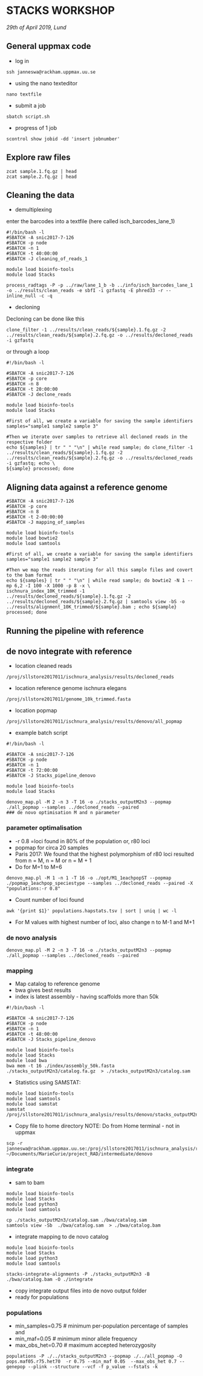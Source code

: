 # STACKS WORKSHOP 
*29th of April 2019, Lund*




## General uppmax code
+ log in
```
ssh janneswa@rackham.uppmax.uu.se
```

+ using the nano texteditor
```
nano textfile
```

+ submit a job
```
sbatch script.sh
```

+ progress of 1 job
```
scontrol show jobid -dd 'insert jobnumber'
```

## Explore raw files

```
zcat sample.1.fq.gz | head
zcat sample.2.fq.gz | head
```

## Cleaning the data
+ demultiplexing

enter the barcodes into a textfile (here called isch_barcodes_lane_1)

```
#!/bin/bash -l
#SBATCH -A snic2017-7-126
#SBATCH -p node
#SBATCH -n 1
#SBATCH -t 40:00:00
#SBATCH -J cleaning_of_reads_1

module load bioinfo-tools
module load Stacks

process_radtags -P -p ../raw/lane_1_b -b ../info/isch_barcodes_lane_1 -o ../results/clean_reads -e sbfI -i gzfastq -E phred33 -r --inline_null -c -q
```

+ decloning

Decloning can be done like this

```
clone_filter -1 ../results/clean_reads/${sample}.1.fq.gz -2 ../results/clean_reads/${sample}.2.fq.gz -o ../results/decloned_reads -i gzfastq
```

or through a loop

```
#!/bin/bash -l

#SBATCH -A snic2017-7-126
#SBATCH -p core
#SBATCH -n 8
#SBATCH -t 20:00:00
#SBATCH -J declone_reads

module load bioinfo-tools
module load Stacks

#First of all, we create a variable for saving the sample identifiers
samples="sample1 sample2 sample 3"

#Then we iterate over samples to retrieve all decloned reads in the respective folder
echo ${samples} | tr " " "\n" | while read sample; do clone_filter -1 ../results/clean_reads/${sample}.1.fq.gz -2 ../results/clean_reads/${sample}.2.fq.gz -o ../results/decloned_reads -i gzfastq; echo \
${sample} processed; done
```
## Aligning data against a reference genome

```
#SBATCH -A snic2017-7-126
#SBATCH -p core
#SBATCH -n 8
#SBATCH -t 2-00:00:00
#SBATCH -J mapping_of_samples

module load bioinfo-tools
module load bowtie2
module load samtools

#First of all, we create a variable for saving the sample identifiers
samples="sample1 sample2 sample 3"

#Then we map the reads iterating for all this sample files and covert to the bam format
echo ${samples} | tr " " "\n" | while read sample; do bowtie2 -N 1 --mp 6,2 -I 100 -X 1000 -p 8 -x \
ischnura_index_10K_trimmed -1 ../results/decloned_reads/${sample}.1.fq.gz -2 ../results/decloned_reads/${sample}.2.fq.gz | samtools view -bS -o ../results/alignment_10K_trimmed/${sample}.bam ; echo ${sample} processed; done
```

## Running the pipeline with reference



## de novo integrate with reference

+ location cleaned reads
```
/proj/sllstore2017011/ischnura_analysis/results/decloned_reads
```
+ location reference genome ischnura elegans
```
/proj/sllstore2017011/genome_10k_trimmed.fasta
```
+ location popmap
```
/proj/sllstore2017011/ischnura_analysis/results/denovo/all_popmap
```
+ example batch script
```
#!/bin/bash -l

#SBATCH -A snic2017-7-126
#SBATCH -p node
#SBATCH -n 1
#SBATCH -t 72:00:00
#SBATCH -J Stacks_pipeline_denovo

module load bioinfo-tools
module load Stacks

denovo_map.pl -M 2 -n 3 -T 16 -o ./stacks_outputM2n3 --popmap ./all_popmap --samples ../decloned_reads --paired
### de novo optimisation M and n parameter
```

### parameter optimalisation

+ -r 0.8 =loci found in 80% of the population or, r80 loci
+ popmap for circa 20 samples
+ Paris 2017: We found that the highest polymorphism of r80 loci resulted from n = M, n = M or n = M + 1
+ Do for M=1 to M=6

```
denovo_map.pl -M 1 -n 1 -T 16 -o ./opt/M1_1eachpopST --popmap ./popmap_1eachpop_speciestype --samples ../decloned_reads --paired -X "populations:-r 0.8"
```

+ Count number of loci found
```
awk '{print $1}' populations.hapstats.tsv | sort | uniq | wc -l
```

+ For M values with highest number of loci, also change n to M-1 and M+1

### de novo analysis
```
denovo_map.pl -M 2 -n 3 -T 16 -o ./stacks_outputM2n3 --popmap ./all_popmap --samples ../decloned_reads --paired
```
### mapping
+ Map catalog to reference genome
+ bwa gives best results
+ index is latest assembly - having scaffolds more than 50k
```
#!/bin/bash -l

#SBATCH -A snic2017-7-126
#SBATCH -p node
#SBATCH -n 1
#SBATCH -t 48:00:00
#SBATCH -J Stacks_pipeline_denovo

module load bioinfo-tools
module load Stacks
module load bwa
bwa mem -t 16 ./index/assembly_50k.fasta ./stacks_outputM2n3/catalog.fa.gz  > ./stacks_outputM2n3/catalog.sam
```

+ Statistics using SAMSTAT:
```
module load bioinfo-tools
module load samtools
module load samstat
samstat /proj/sllstore2017011/ischnura_analysis/results/denovo/stacks_outputM2n3/catalog.sam
```
+ Copy file to home directory NOTE: Do from Home terminal - not in uppmax
```
scp -r janneswa@rackham.uppmax.uu.se:/proj/sllstore2017011/ischnura_analysis/results/denovo/stacks_outputM3n3/catalog.sam.samstat.html ~/Documents/MarieCurie/project_RAD/intermediate/denovo
```

### integrate
+ sam to bam
```
module load bioinfo-tools
module load Stacks
module load python3
module load samtools

cp ./stacks_outputM2n3/catalog.sam ./bwa/catalog.sam
samtools view -Sb  ./bwa/catalog.sam  > ./bwa/catalog.bam
```
+ integrate mapping to de novo catalog
```
module load bioinfo-tools
module load Stacks
module load python3
module load samtools

stacks-integrate-alignments -P ./stacks_outputM2n3 -B ./bwa/catalog.bam -O ./integrate
```

+ copy integrate output files into de novo output folder
+ ready for populations

### populations
+ min_samples=0.75    # minimum per-population percentage of samples and
+	min_maf=0.05     # minimum minor allele frequency
+	max_obs_het=0.70   # maximum accepted heterozygosity
```
populations -P ./../stacks_outputM2n3 --popmap ./../all_popmap -O pops.maf05.r75.het70  -r 0.75 --min_maf 0.05  --max_obs_het 0.7 --genepop --plink --structure --vcf -f p_value --fstats -k
```
